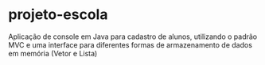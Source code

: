 # projeto-escola
Aplicação de console em Java para cadastro de alunos, utilizando o padrão MVC e uma interface para diferentes formas de armazenamento de dados em memória (Vetor e Lista)
